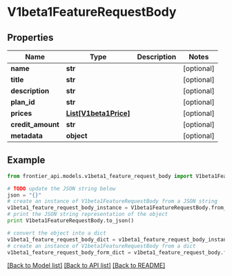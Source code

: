 # V1beta1FeatureRequestBody


## Properties
Name | Type | Description | Notes
------------ | ------------- | ------------- | -------------
**name** | **str** |  | [optional] 
**title** | **str** |  | [optional] 
**description** | **str** |  | [optional] 
**plan_id** | **str** |  | [optional] 
**prices** | [**List[V1beta1Price]**](V1beta1Price.md) |  | [optional] 
**credit_amount** | **str** |  | [optional] 
**metadata** | **object** |  | [optional] 

## Example

```python
from frontier_api.models.v1beta1_feature_request_body import V1beta1FeatureRequestBody

# TODO update the JSON string below
json = "{}"
# create an instance of V1beta1FeatureRequestBody from a JSON string
v1beta1_feature_request_body_instance = V1beta1FeatureRequestBody.from_json(json)
# print the JSON string representation of the object
print V1beta1FeatureRequestBody.to_json()

# convert the object into a dict
v1beta1_feature_request_body_dict = v1beta1_feature_request_body_instance.to_dict()
# create an instance of V1beta1FeatureRequestBody from a dict
v1beta1_feature_request_body_form_dict = v1beta1_feature_request_body.from_dict(v1beta1_feature_request_body_dict)
```
[[Back to Model list]](../README.md#documentation-for-models) [[Back to API list]](../README.md#documentation-for-api-endpoints) [[Back to README]](../README.md)


